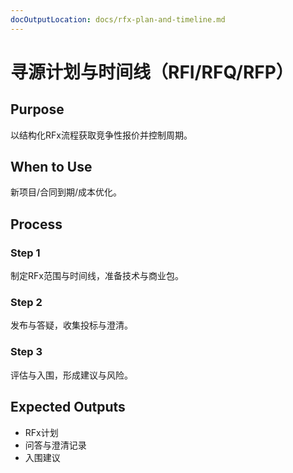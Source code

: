 ```yaml
---
docOutputLocation: docs/rfx-plan-and-timeline.md
---
```


# 寻源计划与时间线（RFI/RFQ/RFP）

## Purpose

以结构化RFx流程获取竞争性报价并控制周期。

## When to Use

新项目/合同到期/成本优化。

## Process

### Step 1

制定RFx范围与时间线，准备技术与商业包。

### Step 2

发布与答疑，收集投标与澄清。

### Step 3

评估与入围，形成建议与风险。

## Expected Outputs

- RFx计划
- 问答与澄清记录
- 入围建议

